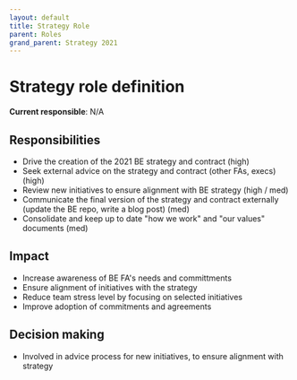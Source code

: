 ```yaml
---
layout: default
title: Strategy Role
parent: Roles
grand_parent: Strategy 2021
---
```


# Strategy role definition

**Current responsible**: N/A

## Responsibilities

-  Drive the creation of the 2021 BE strategy and contract (high)
-  Seek external advice on the strategy and contract (other FAs, execs) (high)
-  Review new initiatives to ensure alignment with BE strategy (high / med)
-  Communicate the final version of the strategy and contract externally (update the BE repo, write a blog post) (med)
-  Consolidate and keep up to date "how we work" and "our values" documents (med)

## Impact

-  Increase awareness of BE FA's needs and committments
-  Ensure alignment of initiatives with the strategy
-  Reduce team stress level by focusing on selected initiatives
-  Improve adoption of commitments and agreements

## Decision making
-  Involved in advice process for new initiatives, to ensure alignment with strategy

